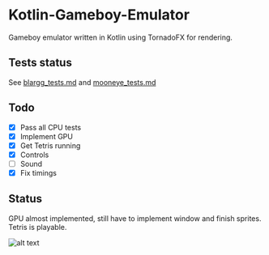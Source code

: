 # Kotlin-Gameboy-Emulator

Gameboy emulator written in Kotlin using TornadoFX for rendering. 

## Tests status
See [blargg_tests.md](blargg_tests.md) and [mooneye_tests.md](mooneye_tests.md)

## Todo
- [x] Pass all CPU tests
- [x] Implement GPU
- [x] Get Tetris running
- [x] Controls
- [ ] Sound
- [x] Fix timings

## Status
GPU almost implemented, still have to implement window and finish sprites. Tetris is playable.

![alt text](https://media.giphy.com/media/51WvJVuSGZAu9jbbLM/giphy.gif)
